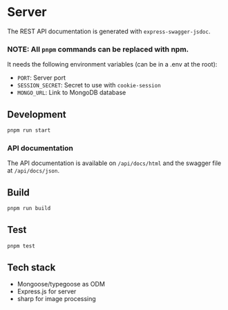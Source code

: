 # Server

The REST API documentation is generated with `express-swagger-jsdoc`.

### NOTE: All `pnpm` commands can be replaced with npm.

It needs the following environment variables (can be in a .env at the root):

- `PORT`: Server port
- `SESSION_SECRET`: Secret to use with `cookie-session`
- `MONGO_URL`: Link to MongoDB database

## Development

```sh
pnpm run start
```

### API documentation

The API documentation is available on `/api/docs/html` and the swagger file at `/api/docs/json`.

## Build

```sh
pnpm run build
```

## Test

```sh
pnpm test
```

## Tech stack

- Mongoose/typegoose as ODM
- Express.js for server
- sharp for image processing
